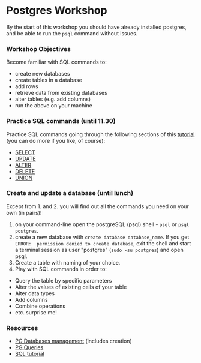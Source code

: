 # Postgres Workshop
By the start of this workshop you should have already installed postgres, and be able to run the ```psql``` command without issues.
### Workshop Objectives
Become familiar with SQL commands to:
  * create new databases
  * create tables in a database
  * add rows
  * retrieve data from existing databases
  * alter tables (e.g. add columns)
  * run the above on your machine

### Practice SQL commands (until 11.30)
Practice SQL commands going through the following sections of this [tutorial](sqlzoo.net) (you can do more if you like, of course):
* [SELECT](http://sqlzoo.net/wiki/SELECT_basics)
* [UPDATE](http://sqlzoo.net/wiki/UPDATE)
* [ALTER](http://sqlzoo.net/wiki/ALTER)
* [DELETE](http://sqlzoo.net/wiki/DELETE)
* [UNION](http://sqlzoo.net/wiki/UNION)

### Create and update a database (until lunch)
Except from 1. and 2. you will find out all the commands you need on your own (in pairs)!
1. on your command-line open the postgreSQL (psql) shell - ```psql``` or ```psql postgres```.
2. create a new database with ```create database database_name```. If you get ```ERROR:  permission denied to create database```, exit the shell and start a terminal session as user "postgres" (```sudo -su postgres```) and open psql.
3. Create a table with naming of your choice.
4. Play with SQL commands in order to:
  * Query the table by specific parameters
  * Alter the values of existing cells of your table
  * Alter data types
  * Add columns
  * Combine operations
  * etc. surprise me!

### Resources
* [PG Databases management](https://www.postgresql.org/docs/9.6/static/managing-databases.html) (includes creation)
* [PG Queries](https://www.postgresql.org/docs/9.6/static/queries.html)
* [SQL tutorial](sqlzoo.net)